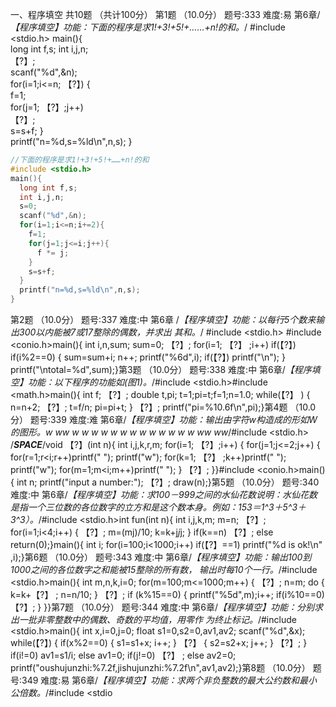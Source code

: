 一、程序填空   共10题 （共计100分）
第1题 （10.0分）        题号:333        难度:易        第6章/*【程序填空】功能：下面的程序是求1!+3!+5!+……+n!的和。*/
#include <stdio.h>
main(){  
long int f,s;
  int i,j,n;    
   【?】;  
   scanf("%d",&n);       
    for(i=1;i<=n; 【?】)   {    
      f=1;   
                             for(j=1; 【?】;j++)   
                               【?】;   
            s=s+f; 
      }  
      printf("n=%d,s=%ld\n",n,s);
}
```c
//下面的程序是求1!+3!+5!+……+n!的和
#include <stdio.h>
main(){ 
  long int f,s; 
  int i,j,n; 
  s=0;  
  scanf("%d",&n);   
  for(i=1;i<=n;i+=2){    
    f=1;         
    for(j=1;j<=i;j++){ 
      f *= j;   
    } 
    s=s+f;  
  } 
  printf("n=%d,s=%ld\n",n,s);
}
```

第2题 （10.0分）        题号:337        难度:中        第6章
/*【程序填空】功能：以每行5个数来输出300以内能被7或17整除的偶数，并求出      其和。*/
#include <stdio.h>
#include <conio.h>main(){  int i,n,sum;  sum=0;  【?】;  for(i=1; 【?】 ;i++)    if(【?】)      if(i%2==0)      {         sum=sum+i;         n++;         printf("%6d",i);                if(【?】)              printf("\n");      }   printf("\ntotal=%d",sum);}第3题 （10.0分）        题号:338        难度:中        第6章/*【程序填空】功能：以下程序的功能如(图1)。*/#include <stdio.h>#include <math.h>main(){   int f;   【?】;  double t,pi;  t=1;pi=t;f=1;n=1.0;  while(【?】 )  {    n=n+2;      【?】;    t=f/n;    pi=pi+t;  }  【?】;   printf("pi=%10.6f\n",pi);}第4题 （10.0分）        题号:339        难度:难        第6章/*【程序填空】功能：输出由字符w构造成的形如W的图形。w        ww        w w      w  w      w  w    w    w    w   w  w      w  w    ww        ww*/#include <stdio.h>  /***********SPACE***********/void 【?】(int n){   int i,j,k,r,m;  for(i=1; 【?】;i++)  {    for(j=1;j<=2;j++)    {      for(r=1;r<i;r++)printf(" ");        printf("w");              for(k=1; 【?】 ;k++)printf(" ");           printf("w");           for(m=1;m<i;m++)printf(" ");    }      【?】;  }}#include <conio.h>main(){  int n;  printf("input a number:");  【?】;  draw(n);}第5题 （10.0分）        题号:340        难度:中        第6章/*【程序填空】功能：求100－999之间的水仙花数说明：水仙花数是指一个三位数的各位数字的立方和是这个数本身。例如：153＝1^3＋5^3＋3^3）。*/#include <stdio.h>int fun(int n){ int i,j,k,m;  m=n;   【?】;  for(i=1;i<4;i++)  {         【?】;     m=(mj)/10;      k=k+j*j*j;   }  if(k==n)       【?】;  else     return(0);}main(){    int i;  for(i=100;i<1000;i++)    if(【?】==1)    printf("%d is ok!\n" ,i);}第6题 （10.0分）        题号:343        难度:中        第6章/*【程序填空】功能：输出100到1000之间的各位数字之和能被15整除的所有数，      输出时每10个一行。*/#include <stdio.h>main(){  int m,n,k,i=0;  for(m=100;m<=1000;m++)  {      【?】;    n=m;    do    {          k=k+【?】 ;       n=n/10;     }        【?】;     if (k%15==0)     {        printf("%5d",m);i++;              if(i%10==0) 【?】;      }   }}第7题 （10.0分）        题号:344        难度:中        第6章/*【程序填空】功能：分别求出一批非零整数中的偶数、奇数的平均值，用零作      为终止标记。*/#include <stdio.h>main(){  int x,i=0,j=0;  float s1=0,s2=0,av1,av2;  scanf("%d",&x);  while(【?】)  {     if(x%2==0)      {        s1=s1+x;        i++;     }        【?】     {        s2=s2+x;        j++;     }        【?】;   }   if(i!=0)       av1=s1/i;   else        av1=0;   if(j!=0)         【?】 ;   else      av2=0;   printf("oushujunzhi:%7.2f,jishujunzhi:%7.2f\n",av1,av2);}第8题 （10.0分）        题号:349        难度:易        第6章/*【程序填空】功能：求两个非负整数的最大公约数和最小公倍数。*/#include <stdio
